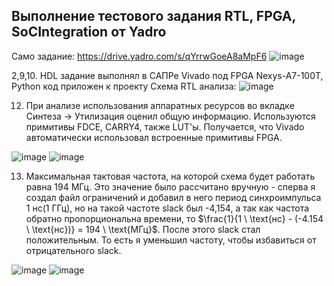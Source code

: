 ## Выполнение тестового задания RTL, FPGA, SoCIntegration от Yadro
Само задание: https://drive.yadro.com/s/qYrrwGoeA8aMpF6
![image](https://github.com/user-attachments/assets/74266a5a-e216-4861-9407-5a0ca43643f9)

2,9,10. HDL задание выполнял в САПРе Vivado под FPGA Nexys-A7-100T, Python код приложен к проекту
Схема RTL анализа:
![image](https://github.com/user-attachments/assets/67642475-4512-460d-bbba-0fef027b37db)

12. При анализе использования аппаратных ресурсов во вкладке Синтеза -> Утилизация оценил общую информацию. Используются примитивы FDCE, CARRY4, также LUT'ы. Получается, что Vivado автоматически использовал встроенные примитивы FPGA.

![image](https://github.com/user-attachments/assets/cd4e6577-dc47-4c9a-a74b-97d13ec88556)
![image](https://github.com/user-attachments/assets/e7c52c0f-1843-4ad8-9cfa-6da627ebf88c)

13. Максимальная тактовая частота, на которой схема будет работать равна 194 МГц. Это значение было рассчитано вручную - сперва я создал файл ограничений и добавил в него период синхроимпульса 1 нс(1 ГГц), но на такой частоте slack был -4,154, а так как частота обратно пропорциональна времени, то $\frac{1}{1 \ \text{нс} - (-4.154 \ \text{нс})} = 194 \ \text{МГц}$.
После этого slack стал положительным. То есть я уменьшил частоту, чтобы избавиться от отрицательного slack.

![image](https://github.com/user-attachments/assets/8d28c69a-cfae-4eaa-9eb1-159e59151064)
![image](https://github.com/user-attachments/assets/89f58496-eccf-441d-bbf6-76562702266a)
